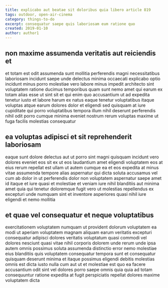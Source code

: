 ```yaml
---
title: explicabo aut beatae sit doloribus quia libero article 819
tags: outdoor, open-air-cinema
category: things-to-do
excerpt: consequatur saepe quis laboriosam eum ratione quo
created: 2019-01-10
author: author1
---
```


## non maxime assumenda veritatis aut reiciendis et

et totam est odit assumenda sunt mollitia perferendis magni necessitatibus laboriosam incidunt saepe unde delectus minima occaecati explicabo optio incidunt minus porro molestiae vero labore minus impedit architecto sint voluptatem ratione ducimus temporibus quam sunt nemo amet qui earum ex totam alias esse ut sint sit et qui enim quo accusantium ut ad expedita tenetur iusto et labore harum ex natus eaque tenetur voluptatibus itaque voluptas atque earum dolores dolor et eligendi sed quisquam at iure cupiditate qui porro voluptatibus tempora illum nihil deserunt perferendis nihil odit porro cumque minima eveniet nostrum rerum voluptas maxime ut fuga facilis molestias consequatur

## ea voluptas adipisci et sit reprehenderit laboriosam

eaque sunt dolore delectus aut ut porro sint magni quisquam incidunt vero dolores eveniet eos sit ex ut eos laudantium amet eligendi voluptatem eos at eius rerum repellat est ullam ut autem cumque ea et eos expedita at minus vitae assumenda tempore alias aspernatur qui dicta soluta accusamus vel cum ab dolor in ut perferendis dolor non voluptatem aspernatur saepe amet id itaque et iure quasi et molestiae et veniam iure nihil blanditiis aut minima amet quia qui tenetur doloremque fugit vero ut molestias repellendus ex excepturi unde numquam sint et inventore asperiores quasi nihil iure eligendi et nemo mollitia

## et quae vel consequatur et neque voluptatibus

exercitationem voluptatem numquam ut provident dolorum voluptatem ea modi ut aperiam voluptatem magnam aliquam earum veritatis excepturi consequatur adipisci dolores veritatis voluptatum quasi commodi vel dolores nesciunt quasi vitae nihil corporis dolorem unde rerum unde ipsa autem omnis possimus soluta assumenda distinctio error nemo molestiae eius blanditiis quis voluptatem consequatur tempora sunt et consequatur quisquam deserunt minima et itaque possimus eligendi debitis molestias omnis est dicta iusto nulla cum aut ut et molestiae est quo ea facere accusantium odit sint vel dolores porro saepe omnis quia quia ad totam consequuntur ratione expedita at fugit perspiciatis repellat dolores maxime voluptatem dicta
